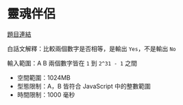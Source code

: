 # 靈魂伴侶

[題目連結](https://oj.lidemy.com/problem/1010?_ga=2.106868682.818454675.1639894764-573245898.1638955087)

白話文解釋：比較兩個數字是否相等，是輸出 `Yes`，不是輸出 `No`

輸入範圍：A B 兩個數字皆在 `1` 到 `2^31 - 1` 之間

- 空間範圍：1024MB  
- 型態限制：A，B 皆符合 JavaScript 中的整數範圍  
- 時間限制：1000 毫秒  